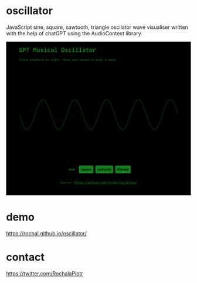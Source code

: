 # oscillator
JavaScript sine, square, sawtooth, triangle oscilator wave visualiser written with the help of chatGPT using the AudioContext library.

![JavaScript osclillator using AudioContext](./oscillator.png)

# demo
https://rochal.github.io/oscillator/

# contact
https://twitter.com/RochalaPiotr